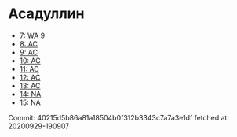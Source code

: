 # Асадуллин
- [7: WA 9](7.md)
- [8: AC](8.md)
- [9: AC](9.md)
- [10: AC](10.md)
- [11: AC](11.md)
- [12: AC](12.md)
- [13: AC](13.md)
- [14: NA](14.md)
- [15: NA](15.md)

Commit: 40215d5b86a81a18504b0f312b3343c7a7a3e1df
 fetched at: 20200929-190907
